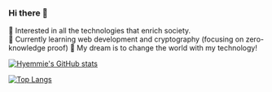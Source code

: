 ### Hi there 👋

<!-- **hyemmie/hyemmie** is a ✨ _special_ ✨ repository because its `README.md` (this file) appears on your GitHub profile.

Here are some ideas to get you started:

- 🔭 I’m currently working on ...
- 🌱 I’m currently learning ...
- 👯 I’m looking to collaborate on ...
- 🤔 I’m looking for help with ...
- 💬 Ask me about ...
- 📫 How to reach me: ...
- 😄 Pronouns: ...
- ⚡ Fun fact: ... -->

🔭 Interested in all the technologies that enrich society.  
🌱 Currently learning web development and cryptography (focusing on zero-knowledge proof) 
🚀 My dream is to change the world with my technology!  

[![Hyemmie's GitHub stats](https://github-readme-stats.vercel.app/api?username=hyemmie&count_private=true&theme=vue&show_icons=true)](https://github.com/hyemmie/github-readme-stats)

[![Top Langs](https://github-readme-stats.vercel.app/api/top-langs/?username=lynn0506&hide=css&layout=compact&theme=vue)](https://github.com/anuraghazra/github-readme-stats)
